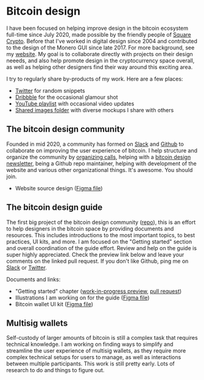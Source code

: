 # Bitcoin design

I have been focused on helping improve design in the bitcoin ecosystem full-time since July 2020, made possible by the friendly people of [Square Crypto](https://squarecrypto.org). Before that I've worked in digital design since 2004 and contributed to the design of the Monero GUI since late 2017. For more background, see my [website](https://www.germanysbestkeptsecret.com). My goal is to collaborate directly with projects on their design neeeds, and also help promote design in the cryptocurrency space overall, as well as helping other designers find their way around this exciting area.

I try to regularly share by-products of my work. Here are a few places:

- [Twitter](http://twitter.com/gbks) for random snippets
- [Dribbble](https://dribbble.com/GBKS) for the occasional glamour shot
- [YouTube playlist](https://youtube.com/playlist?list=PL4hsXZYKTCz15guoMZUumWVlL79NlrXYO) with occasional video updates
- [Shared images folder](/shared-images) with diverse mockups I share with others

## The bitcoin design community

Founded in mid 2020, a community has formed on [Slack](http://bitcoindesigners.org) and [Github](https://github.com/bitcoindesign) to collaborate on improving the user experience of bitcoin. I help structure and organize the community by [organizing calls](https://github.com/BitcoinDesign/Meta/issues), helping with a [bitcoin design newsletter](https://bitcoindesign.substack.com), being a Github repo maintainer, helping with development of the website and various other organizational things. It's awesome. You should join.

- Website source design ([Figma file](https://www.figma.com/community/file/862622015964353400/Bitcoin-Designers-site))

## The bitcoin design guide

The first big project of the bitcoin design community ([repo](https://github.com/BitcoinDesign/Guide)), this is an effort to help designers in the bitcoin space by providing documents and resources. This includes introductions to the most important topics, to best practices, UI kits, and more. I am focused on the "Getting started" section and overall coordination of the guide effort. Review and help on the guide is super highly appreciated. Check the preview link below and leave your comments on the linked pull request. If you don't like Github, ping me on [Slack](http://bitcoindesigners.org) or [Twitter](https://twitter.com/gbks).

Documents and links:

- "Getting started" chapter ([work-in-progress preview](https://gbks.github.io/Guide/guide/getting-started/introduction/), [pull request](https://github.com/BitcoinDesign/Guide/pull/20))
- Illustrations I am working on for the guide ([Figma file](https://www.figma.com/community/file/888680264445459448/Bitcoin-Design-Guide-Illustrations-(work-in-progress%2C-only-by-me)))
- Bitcoin wallet UI kit ([Figma file](https://www.figma.com/community/file/916680391812923706/Bitcoin-Wallet-UI-Kit-(work-in-progress)))

## Multisig wallets

Self-custody of larger amounts of bitcoin is still a complex task that requires technical knowledge. I am working on finding ways to simplify and streamline the user experience of multisig wallets, as they require more complex technical setups for users to manage, as well as interactions between multiple participants. This work is still pretty early. Lots of research to do and things to figure out.

